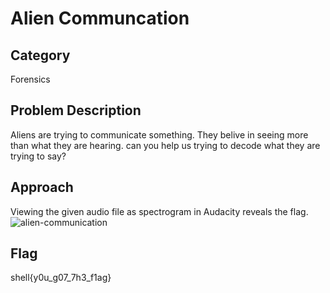 # Alien Communcation
## Category
Forensics
## Problem Description
Aliens are trying to communicate something. They belive in seeing more than what they are hearing. can you help us trying to decode what they are trying to say?
## Approach
Viewing the given audio file as spectrogram in Audacity reveals the flag.
![alien-communication](alien-communication.png)
## Flag
shell{y0u_g07_7h3_f1ag}
